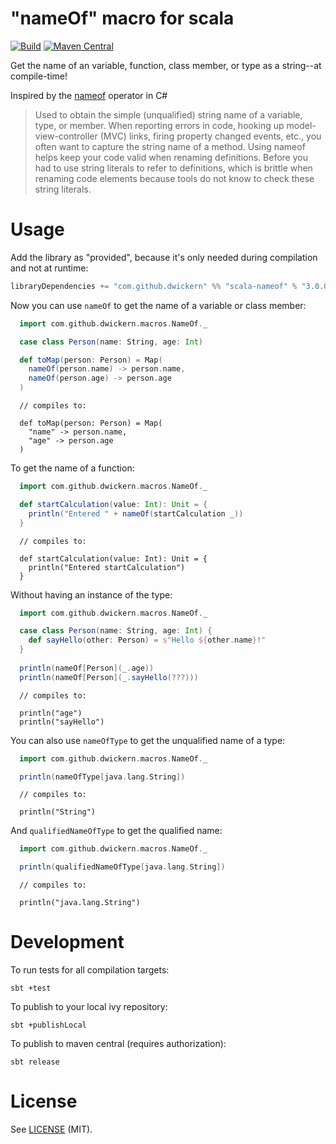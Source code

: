 "nameOf" macro for scala
========================

[![Build](https://github.com/dwickern/scala-nameof/workflows/build/badge.svg)](https://github.com/dwickern/scala-nameof/actions)
[![Maven Central](https://maven-badges.herokuapp.com/maven-central/com.github.dwickern/scala-nameof_2.13/badge.svg)](https://maven-badges.herokuapp.com/maven-central/com.github.dwickern/scala-nameof_2.13)

Get the name of an variable, function, class member, or type as a string--at compile-time!

Inspired by the [nameof](https://msdn.microsoft.com/en-us/library/dn986596.aspx) operator in C#

> Used to obtain the simple (unqualified) string name of a variable, type, or member. When reporting errors in code, hooking up model-view-controller (MVC) links, firing property changed events, etc., you often want to capture the string name of a method. Using nameof helps keep your code valid when renaming definitions. Before you had to use string literals to refer to definitions, which is brittle when renaming code elements because tools do not know to check these string literals.

Usage
=====

Add the library as "provided", because it's only needed during compilation and not at runtime:

```sbt
libraryDependencies += "com.github.dwickern" %% "scala-nameof" % "3.0.0" % "provided"
```

Now you can use `nameOf` to get the name of a variable or class member:
```scala mdoc:nest
  import com.github.dwickern.macros.NameOf._

  case class Person(name: String, age: Int)

  def toMap(person: Person) = Map(
    nameOf(person.name) -> person.name,
    nameOf(person.age) -> person.age
  )
```
``` mdoc:nest
  // compiles to:

  def toMap(person: Person) = Map(
    "name" -> person.name,
    "age" -> person.age
  )
```

To get the name of a function:
```scala mdoc:nest
  import com.github.dwickern.macros.NameOf._

  def startCalculation(value: Int): Unit = {
    println("Entered " + nameOf(startCalculation _))
  }
```
``` mdoc:nest
  // compiles to:

  def startCalculation(value: Int): Unit = {
    println("Entered startCalculation")
  }
```

Without having an instance of the type:
```scala mdoc:nest
  import com.github.dwickern.macros.NameOf._

  case class Person(name: String, age: Int) {
    def sayHello(other: Person) = s"Hello ${other.name}!"
  }
  
  println(nameOf[Person](_.age))
  println(nameOf[Person](_.sayHello(???)))
```
``` mdoc:nest
  // compiles to:
  
  println("age")
  println("sayHello")
```

You can also use `nameOfType` to get the unqualified name of a type:
```scala mdoc:nest
  import com.github.dwickern.macros.NameOf._

  println(nameOfType[java.lang.String])
```
``` mdoc:nest
  // compiles to:

  println("String")
```

And `qualifiedNameOfType` to get the qualified name:
```scala mdoc:nest
  import com.github.dwickern.macros.NameOf._

  println(qualifiedNameOfType[java.lang.String])
```
``` mdoc:nest
  // compiles to:

  println("java.lang.String")
```


Development
===========

To run tests for all compilation targets:

    sbt +test

To publish to your local ivy repository:

    sbt +publishLocal

To publish to maven central (requires authorization):

    sbt release


License
=======

See [LICENSE](LICENSE.md) (MIT).
